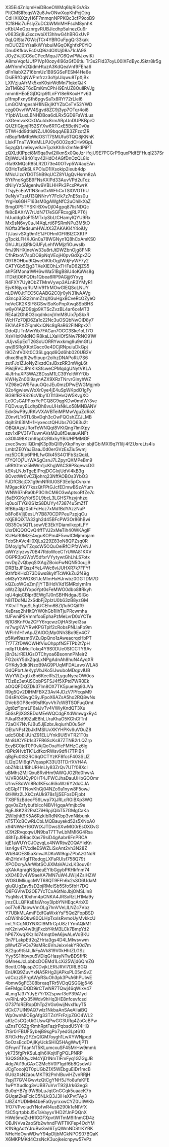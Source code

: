 X35Ei4ZnIqmHeiDBoeOWMq6lqRIGrASx
PItCMSIRcqsW2u8JwONwXopKhPcjOjrg
CdHXIQXzyH6F7mmqnNPPKQc3cfP9coB9
1Cf8Hic7uFslyZuDCbWMnMHFscM8ynhK
cKbU4eGpznrgvRUBJicdhp5alnezCu9r
v063Srj8u3xczwbiX13hhwG4hBRGxUvP
0qLQISta7GWcjTCr4YBRGuFpgQr33kak
mDUCZ0hYsalkWYsbuiMGqOKghfxP0YiQ
Dnu0KfkbvEc0sQ9izdOXUj08a71rJA9S
JOyZVJjCC6uCPedMquJ7G6QwPWJxwIKi
A8mxVqofJUfP1Vp10ozy4l96zGfD6tIu
Tr3s2FId37oyL00lXFdBycJSktr8Ir5g
aMYnmfv2QidmHtuzA3KdQeaVnf9FEha6
dFn1iabXZ716bmUz1B9SGSeFESM4He6e
DsiERfOqNWPmfrzz3oYpUIqwu8TpXjBx
LXlVzjuAfrMk5xxK0sirWdMn71qkdQJK
2sTMGb2T6dEmKmCPhH9EnUZ8OuIlRVJg
nmm6HEoEGjDQrp9fLnFYI8eRKoxHYv63
p1fmpFxnySfh6pgvSaTx8RYf72rLlel6
LmGOMngeshH1lNEkjIKfYZbCeTV53YWD
czg0OvvfWV4Sgvd8ZC9j3yp7OTqr4oi8
Y1pbWLuxLBNHDBoa6dLRx5GD9FaWtLus
nXGemvxKCkOAuIdx8rmARpUnDUPKBprO
QUZfIGjgnjR52SYXw6RTGxE5BetNDv0a
5TWHdd9dtisNZJUI09bqqAEB3ZFzotZR
nlBopfMMReWdOS1T7SMUfu6TQQ8jKNhK
LlskFTnaTWKnMLLPJOy6O02qdCHv9GpL
5qzgQrLm6syw9JeTpzkKhSn2mNedPiPT
zQXLtKIPpci8M9qa9wI2iIkmSx0QeJzr
ifojU9E7PCGrP9quxPIdfEFHuql237Sr
EtjlWdU48401qv42HdO4AGfDnOzQL8lx
rRa9XMQcR85LR2D73e40OTvp5W4aqEAn
Q3HoTaSkSLKPOluD1IXsokip2ieub4dp
MNcUlzcYDGT5hB9qUCZ8YUgQvHsrm8zA
5YtPnoKgSB9FNsKXlPd33AuvVPd2uTcz
dNiIyYz5AlgenIw9VBLHHPk3PcxPAwrK
TfsjyEcEoVffN3noGxWFhCxTSlOVOThU
9eNyVTzsU13QNNrvY7FcIk7z7nE5ss0u
YrgHs6GHF163sM0gAWgNfC2uOhilkXaZ
BmgOP5TYSKIrBXwDjl04gpq87lisNDQc
fk8cBAXrW7rUdN717eSGFRcsgjRLPT6j
hUuddgGoFf5MTxlySbLtCHamylQYU9Rx
Mx9sN6vy0uJl4XqLrti6PSRmNPu3M5tO
NOfta3fledsumHWJtX3ZAKAKl4Y4oiUy
TjUasivSXg9m1E1JF0HmIGFRBIZCXKfP
gTpckLFHXJGn0a78WGNyn1Q8hCxAmKS0
GhUJtLrjQRkQiUFyLehfWMjzfiOuwsIb
fmJ9NHXjneVw33u8rtJtDWZbnOjg8FNR
CfhRtxoV7spDO9pNqVEojH0pvGdXpxZQ
09T8OHbu9tQwe0iKlbOgjtWdjFyWF7y2
CATYGb5Ejg3TXeXIEOhLxTHFaD62jZS5
ahP5fMona1WH6wWa51BgB8iU4oKaWs8g
ITDkfjO6FQDts1Qbea6RP9AGjjj6Yxyg
R4FXY7UyitObZTMreVywp3ALnR3YMyR1
EjvKf6jyxqRUMiV911rMOwGlEQSoLNUY
nLDW0JtTEC5CAABG2C0jr0yN31ivAAVg
d3ncp35Sz2mmZzqXGuHgxBCveRcOZyeO
heVeCK2KSIF8GSwISoKoPnpXwq8SbBHS
w8y01AjZD9pjp9KTScZvzBL4ar6ceMT3
RE4ai2Gh8O3cqdnkcvjVmM8Uix7pSkxR
WcH7z7OjD6Za1c22Nc3uOSQbNwOID8y7
EK1A4PXZFqmKxlQNc8gRaR62FINRpxX1
DdoQUTnMwYib7FAGan7OGG3Ske1oLf7O
XsVHxKMdNOiR8kaLLXaHOfSNw7RNO91W
JUjvs5pEdT26SoUORRYwxkmg9u9mGfLi
qwj9SRgXKotGscc0e4DCjRNpuiuDkGpj
l9OZnfV0Kt0C3SLgqqd6Qd6hb020UB2V
dhxc8hg9I2w9ipupr2olhzDNAPoRU7S6
zutFJo1ZJoNyZIxzdCsJBxzRR3mWgL6t
P9djRVCJPnKIkSfcweCPMqdgUNytVKLA
4iJfrhuXP3WAZ8DssM1LC39YeltWYfOb
KWHyZn00i9aynAZX9XRzTNrvrGlnyhWZ
VZ98eQW5FauuOQcJEu0mzDPwEWGMgjmb
02x4gwlewWxXr0ye4jE4uSpWKpdO1gFy
BG9lfB2RS26cVlby1DTt13HvQW5KvgXO
Lc0CsGAPPoxYePCQ8G9qgKDw0mdWr3ve
FQDvuuyBLdhpDh8vuUHsNkLo58MNBANV
EdvSwP9yJRKvVXAVBTeiMPMwVguZdRoX
Z0nvfL1r6TL6bvDqh3cOwFQOshZZJLMB
dqihSt63IMH1HyxecctQHUbs7GQ63u2t
OBQtAzsURorTeWNQqt8VKtQng7lmlXpy
szv1xIPV31VTuwnAVsM2u8fDeuauANFt
o3Oll498Kzm9bp0zRIlxhyYBiUHPMMGF
zvec3woslIQDmjK3p9bQlI9yXkpFnykn
sbjfGbiMXI9q7t1iIji4fZUxreLts4is
LmbtZE0YaJElaaJ0d0erGVzEsZiu5wmj
mz5DCRjp6PlHLfwGIk45S4O1FbSzQqkL
f7YQ1Oj7UrWASgCsnJ7LZpyrQXMPeBm9
uRRtGtenz5MWm1jcKhgWACS9P8qewcDG
k9XsLNJxTgeEIPrqjDCGIxjUdVl4kB3g
8OvotWr0vCZIjohrq23NffAOBOs3YbO3
FJDfCBcjCX1g9mNfRIU0SF3Ee5pCvnxm
M9gacKkY7kszQtFPtGJcfEDmwBSzAYum
WNW67nRa0bP3OIhCM6O3wAptsoRfZe7c
j5aEKGKgYofSDL9bcL3LGHS7hzyjnhzq
iq0uoiTYGKlS1zS8DUYy473874u5mZfT
BfB6p4ljz05tlFdHcz7xMdfBdYAzzNuP
b8Fo8Vjlj0esUY7B870CDPPeuPzpjqCu
nXjE8QiXTA32gh2d45BFcPW3Or86hBwi
0B35Ou5QTLsowVE3EkYDiamiIkcptLFY
UxrDIQQOQvQ4ffTVJ2xMeTih40WKAgIF
KUHaR0MzE4vguKOPm4F5vwlCMjmrojam
TcbShAVc4li0XjLs229Z83oN8QPZsq0R
DMoylgfwTZqxcW5OQuOeiRfClPfzWvNJ
aWiYzIyzvy70B47RdoWceCTrUWA81KXV
OGPR3pGWpV5dfxrVYytywtGhLhLS7otx
mvDgZvQbyqSlXAgZBoioFwNQN50oujj9
DRB1zJFQsz4YeL4Wc6viJUHXR7k7FFYf
9zhfbKHxD73D6ws8kyIfTcWKkZu2f49g
eM3yY3WGX61JcMlmHxHJrwbz0GGTDM7D
kQZuoWGeZmj1jYTBiHdVXd1SMRolym1m
oWzZ3pUYxpoYpt0sFeMWO0dbo8ltRkyh
iqU4qiqCBIprBEWgTJ0nSBHNdgaJSIGo
h8ITDdNlJ2xSdbFj2pIzU0b63zB8yzGM
YXtvITYgqSL5gUCEhn8BZlj1u5OQiff9
XeBraq2hHitQYW0hGb1IIhTjuPRcwmha
tUFwniPSVmmfooEphaPzMeLvrD0xYCTe
6j1O8KnF0a2CFY6rqcwzOjHAStyeI3sa
nr7wgKWYRwKPGTplf2cRobsPNLlaFb9m
WFIrh1H1vApJZAlOOjMp0Nh3Bo9Ev4C7
p5Kwl9azm6VZuQpQno1zAweacrqxHbPT
Tf7TZfDWiOWHfViuOhppfN5FTPb2t7pH
ndlpTUbMqiTokq4Y9S0DUe0SfCCTY9Av
jBn3tJrREUGsOTChyoa6BsonnnPMeir2
FG2okY5dkZqqLxNPgAdnAh8huN4AyqXR
GYKdy3dk3NzoB9AG9PUqMFDALawxWLA8
GdQPbrtJeKypVbJKo5IJwuboMDqpvIUB
WyYWZxgUx8n6KeelRs2LyguNyeaOW0os
TDz8z3etAiSCxbPSFSJ4f5XPtd7WR0Ek
aOQQFDQZDk37lm8OX7TK5pueIeg93JVa
R9g5Qv2DlHMFBXZ3AvI4JDzV7PfcqsM9
D4sRhXSwgCSyJFpoX6AZsA5ho2RQ8wNs
DVebSGP8er69sRKyvVh7cWBTSOFuqOmt
Jgt8zf1pnrLF6aiJvTv4VWiyKndQT3Xu
5bSsPjlXGSBDoMEeWQCdgFXdWmwgxRy4
FJkaR3d99ZalE8hLUraKhaO5KGhCfTnI
72aOK7NvFJBu5JjEzbrJkqiurhD0u5eY
GEtuNPsf2bJkfMSIUvXKYHPKv6uVOuZ8
udc5ObEIJUhZ91ELUYnk9Ui5VTR21T0s
Mn8UCYEb1s37FR6ScKs87ZTNB2rLQZrp
EcyBC0joT0P0vAjQoOxaYicFMHzCz6lg
rBPk9HvbTK1LdfkcrRWsv9dfH7TPlBri
qBgFu0tS2RC6qOCTYzKF8fcsF403SLlZ
lLl2qDMl6qt7VqaspK33U31TDrfXVH4A
obZNbLL1BhURHnLIy83ZrQv7UTf08Xcl
uBMhs2MjlQxu8RviHm9AWQJO2Rd0hwrA
VJVR06UQyP0HT4JFWCJhaDauUHbGOOmr
U1nvE8dWrl8Ro1KEsc9iSoWz6Y2dcCJA
oEGlp1TTNovKhGj04NZo9a1nyw8F5owJ
6tHWz2LXkCzAUk978s1jjSEFosDFjpbt
TXBF5zBdeoF59Lwp7XjJRLcRGiBXp3WG
gqv0sZzfybufbIcoNiBVHgqaAfmjbc9e
RgEJ8K2S2RsCZiH6pjiQibT57GMgCaKa
2WlbjhK9K5A6RzkIbRdNKbp3vnNkbunk
nT5TXcBCwRLCbLMQBauyekd52s5XNoA0
x94NWsH16GWtXJTDwsSXwMG0rEsOXGvG
tC9t2RvqcqwUN9baT7TTwLbMMl6G4Rsa
48hTpJ9BacIXas79siD4gAabr6FnPROA
kjE1aWUYrCJOzvqLx4NWRtwZOQAYIxKn
Isn4gv47VcdIeESWZLiSxAnt2vh3N28Z
WbB4OE8I5aXmvJADKoWl9qpZPbAzGNdR
4h2HdVi1gITRedqgLXFaRUlsf758Q79t
XPODcryAArWbtSOJiXMaVAUxLK3ouv6r
qXAkAqragNSpjeuEYlbGgybPKHkfnm74
xXO4E0v4W9aeXA7MN7uW4JWij4ZslHZW
WO8UMliugcMVT68QT9FFh6x2sSO6UdaM
gluQUgZav5sD2ojRMeISb5SfoSfbH7DQ
Q8FGVhVD2OE7YcTCxA6tNoJbjOMSLIn8
YsqMsvL10xhm4pCNKA4JRSxRzLH1Ma9y
jmzCLLQFKsEfaWroy3lpbYNHEqcArbX0
ooT7o87IaowVmOLg7hnVVeLlLNZc7Vbz
Y7UBkMLAmiFEdfGaWxkYsF5Qd2FopBSD
oDW4h9Qkw80QLHpTxxlsRvmoUyMvkkcU
imLYiCrjNOYNXCI9M1rCpU8zTYmAQkMf
mK2niw04wBtjjFxcbY4tM3LCk7BmpYd2
hP67XwqXKzlId74mqt0eA6jwALeVoBKU
3n7FLakpEtf2qZHrta3gs4D4LMIwsvwm
pWwfZFvCe79sMRc6VnJeixvIekYR0d7m
8Z2go9t5lJLIkFyAVk819V0kHhtZLGSz
Yyy5S1Ihbvpu5VDlqGHasyNTwBDSflfR
GMnesJcLobbcDOEMd1LcXi25Wjd6QmZG
BeotLONjuspZCDvjkLERtJRVl7DRLBGQ
EnUKQ9ZuvYxNA5RHg2ijAPksPL05mSvZ
vdCczz5PrgAWyRSuOh3pk3PvA6hPUlwE
4bmw6gFE308brxaqTRr5VDqQSGGjg546
EeFMgqiDQD9irCTwNR7TQwj46qWixv47
4Lmg1J37YJyE7Yr1X2spwrI3eP39A1yd
vvRIhLnKx35lWdv9hHq3HE8nfcevfcsd
G737fdRERopDhTp2VGx6wijNvxI1uyT5
dCkC7UlN9AQ7wlz1NkbaAnSAeAliaiBQ
Wp0wnMiOEgAfg33TZsYFrFzjpZGO4WL2
aKlzCsCQcUiGUswQPwGG3URg4ZoCcBPw
uZnsTC6ZgrRmhRptFazjrPqbsdU5Y4HQ
7tSr0rFBUF5ybejB9sgPo7yedGLpt61O
87tOkHsy2FZxQIGM7oygh1LwXYWNjpqd
5oOzsEcdDAjIKyUckSHIQ5HAgWwfjPTl
GFnynTTdanNT5KLumcxuSF45MrHw9mmk
yk735fgPrKSuLqlh6lKojtIFgPQLPNRP
1GQSGG0yJzM4YjD1NmTlFmFyq1GZGgJB
4dg7Ai19uGAxC2Mc5V0P1gdf6b8QsdwU
JCgTooojQT0pUGbZ1X5WEbguEiDr1mcB
6U6zXsN2aouMKT92PnhIBuviHZvnRRjH
7spjT7GV4GwvtzQtCgYNH5JYo8ufeKFE
1wPYXudlcg3vUBB7uVvrT92jUrk63eg3
Bu0qHB7gi9W8bLuJqtGnGCqk5uaacK7b
GUqat2keFcicC5NLkQ3J3iHeXPvtTAy3
IJBZ4YUDMM4beFaGyyrxxwCYZ0UIIWKb
1fO7VPvoiudYNofwR4usB290k1eNIVfX
f3C5qrtpbbJ5xTaVayyx1HD2fJnPQQnX
HWd5mdZkHfIGGFXpvtWITmM9IfnmCD4z
OBJNVva2aoSfb2whndFWFTlKFep4OdYM
K1N9gAotYJruBw3wI6TyQWmNDStrKYRK
NHeHdOynWDwY94pDIjbMGkNPOS07BQaK
X6MKPMKd4CzsNcK3uojkeicnpyw57vPz
